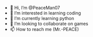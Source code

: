 - 👋 Hi, I’m @PeaceMan07
- 👀 I’m interested in learning coding
- 🌱 I’m currently learning python
- 💞️ I’m looking to collaborate on games
- 📫 How to reach me (Mr.-PEACE)

<!---
ThomasSigma07/ThomasSigma07 is a ✨ special ✨ repository because its `README.md` (this file) appears on your GitHub profile.
You can click the Preview link to take a look at your changes.
--->

